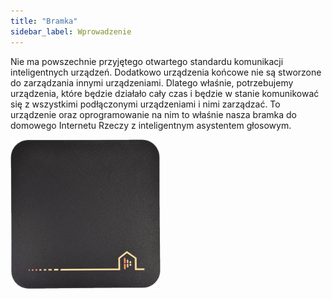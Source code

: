 ```yaml
---
title: "Bramka"
sidebar_label: Wprowadzenie
---
```


Nie ma powszechnie przyjętego otwartego standardu komunikacji inteligentnych urządzeń. Dodatkowo urządzenia końcowe nie są stworzone do zarządzania innymi urządzeniami. Dlatego właśnie, potrzebujemy urządzenia, które będzie działało cały czas i będzie w stanie komunikować się z wszystkimi podłączonymi urządzeniami i nimi zarządzać. To urządzenie oraz oprogramowanie na nim to właśnie nasza bramka do domowego Internetu Rzeczy z inteligentnym asystentem głosowym.

<img
  src='/img/en/bramka/bramka1.png'
  alt='Bramka AIS dom'
/>
